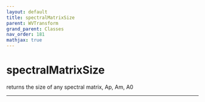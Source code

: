 ```yaml
---
layout: default
title: spectralMatrixSize
parent: WVTransform
grand_parent: Classes
nav_order: 181
mathjax: true
---
```


#  spectralMatrixSize

returns the size of any spectral matrix, Ap, Am, A0


---

